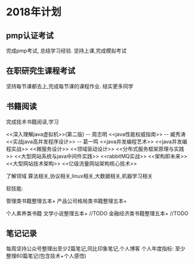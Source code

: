 # 2018年计划

## pmp认证考试

完成pmp考试, 总结学习经验.
坚持上课,完成模拟考试

## 在职研究生课程考试
坚持每节课都去上,完成每节课的课程作业.
结实更多同学

## 书籍阅读

完成技术书籍阅读,学习

<<深入理解java虚拟机>>(第二版) -- 周志明
<<java性能权威指南>> -- 臧秀涛
<<实战java高并发程序设计>> -- 葛一鸣
<<java并发编程艺术>>
<<java并发编程实战>>
<<微服务设计>>
<<领域驱动设计>>
<<分布式服务框架原理与实践>>
<<大型网站系统与java中间件实践>>
<<rabbitMQ实战>>
<<架构即未来>>
<<大型网站技术架构>>
<<亿级流量网站架构核心技术>>

了解领域
算法相关,协议相关,linux相关,大数据相关,机器学习相关

软技能:

管理类书籍整理五本+
产品公司格局类书籍整理五本+

个人素养类书籍
文学小说整理五本+ //TODO
金融经济类书籍整理五本+ //TODO

## 笔记记录

每周坚持公众号整理出至少2篇笔记,同比印象笔记,个人博客
个人年度指标: 至少整理60篇笔记(包含技术+个人感悟)


